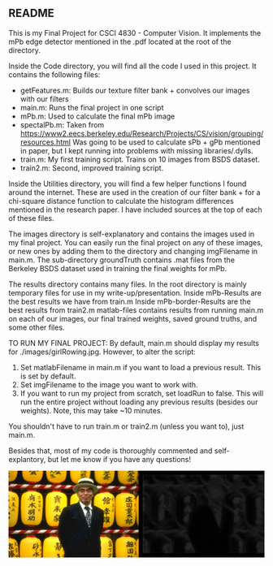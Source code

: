 ## README
This is my Final Project for CSCI 4830 - Computer Vision. It implements 
the mPb edge detector mentioned in the .pdf located at the root of the 
directory.

Inside the Code directory, you will find all the code I used in this
project. It contains the following files:

- getFeatures.m: Builds our texture filter bank + convolves our images with our filters
- main.m: Runs the final project in one script
- mPb.m: Used to calculate the final mPb image
- spectalPb.m: Taken from https://www2.eecs.berkeley.edu/Research/Projects/CS/vision/grouping/resources.html
	Was going to be used to calculate sPb + gPb mentioned in paper, but I
	kept running into problems with missing libraries/.dylls.
- train.m: My first training script. Trains on 10 images from BSDS dataset.
- train2.m: Second, improved training script.


Inside the Utilities directory, you will find a few helper functions I found
around the internet. These are used in the creation of our filter bank + 
for a chi-square distance function to calculate the histogram differences
mentioned in the research paper. I have included sources at the top of each of these files.

The images directory is self-explanatory and contains the images used in my final project.
You can easily run the final project on any of these images, or new ones by adding them to the directory and changing imgFilename in main.m.
The sub-directory groundTruth contains .mat files from the Berkeley BSDS dataset used in training the final weights for mPb.

The results directory contains many files. In the root directory is mainly temporary files for use in my write-up/presentation.
Inside mPb-Results are the best results we have from train.m
Inside mPb-border-Results are the best results from train2.m
matlab-files contains results from running main.m on each of our images,
 our final trained weights, saved ground truths, and some other files.


TO RUN MY FINAL PROJECT:
By default, main.m should display my results for ./images/girlRowing.jpg. However, to alter the script:
1) Set matlabFilename in main.m if you want to load a previous result. This is set by default.
2) Set imgFilename to the image you want to work with.
3) If you want to run my project from scratch, set loadRun to false. This will run the entire project without loading any previous results (besides our weights). Note, this may take ~10 minutes.

You shouldn't have to run train.m or train2.m (unless you want to), just main.m.

Besides that, most of my code is thoroughly commented and self-explantory, but let me know if you have any questions! 

![Original vs Resulting Image](./comparison.png)
